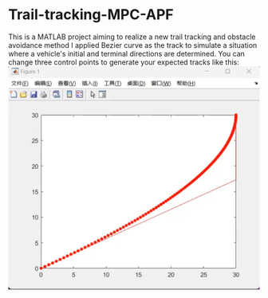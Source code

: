 # Trail-tracking-MPC-APF
This is a MATLAB project aiming to realize a new trail tracking and obstacle avoidance method
I applied Bezier curve as the track to simulate a situation where a vehicle's initial and terminal directions are determined. You can change three control points to generate your expected tracks like this:
![](https://github.com/fuingcrazy/Trail-tracking-MPC-APF/blob/master/Pictures/Curve.jpg)
